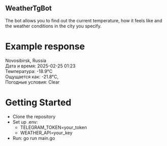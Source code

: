 ## WeatherTgBot
The bot allows you to find out the current temperature, how it feels like and the weather conditions in the city you specify.


# Example response
Novosibirsk, Russia  
Дата и время: 2025-02-25 01:23  
Температура: -18.9°C  
Ощущается как: -21.8°C,  
Погодные условия: Clear  


# Getting Started
- Clone the repository
- Set up .env:
  - TELEGRAM_TOKEN=your_token
  - WEATHER_API=your_key
- Run: go run main.go
